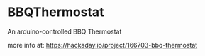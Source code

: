# BBQThermostat
An arduino-controlled BBQ Thermostat

more info at: https://hackaday.io/project/166703-bbq-thermostat

